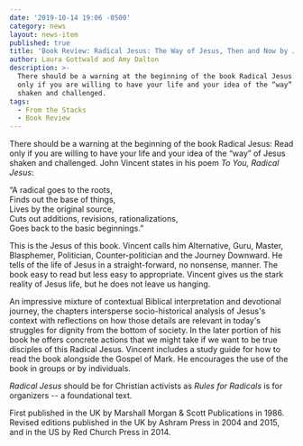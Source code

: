```yaml
---
date: '2019-10-14 19:06 -0500'
category: news
layout: news-item
published: true
title: 'Book Review: Radical Jesus: The Way of Jesus, Then and Now by John Vincent'
author: Laura Gottwald and Amy Dalton
description: >-
  There should be a warning at the beginning of the book Radical Jesus: Read
  only if you are willing to have your life and your idea of the “way” of Jesus
  shaken and challenged.
tags:
  - From the Stacks
  - Book Review
---
```

There should be a warning at the beginning of the book Radical Jesus:
Read only if you are willing to have your life and your idea of the
“way” of Jesus shaken and challenged. John Vincent states in his poem _To
You, Radical Jesus_:

“A radical goes to the roots,  
Finds out the base of things,  
Lives by the original source,  
Cuts out additions, revisions, rationalizations,  
Goes back to the basic beginnings.”

This is the Jesus of this book. Vincent calls him Alternative, Guru,
Master, Blasphemer, Politician, Counter-politician and the Journey
Downward. He tells of the life of Jesus in a straight-forward, no
nonsense, manner. The book easy to read but less easy to appropriate.
Vincent gives us the stark reality of Jesus life, but he does not leave
us hanging.

An impressive mixture of contextual Biblical interpretation and
devotional journey, the chapters intersperse socio-historical analysis
of Jesus's context with reflections on how those details are relevant in
today's struggles for dignity from the bottom of society. In the later
portion of his book he offers concrete actions that we might take if we
want to be true disciples of this Radical Jesus. Vincent includes a
study guide for how to read the book alongside the Gospel of Mark. He
encourages the use of the book in groups or by individuals.

_Radical Jesus_ should be for Christian activists as _Rules for Radicals_ is for organizers -- a foundational text.

First published in the UK by Marshall Morgan & Scott Publications in 1986. Revised editions published in the UK by Ashram Press in 2004 and 2015, and in the US by Red Church Press in 2014.
